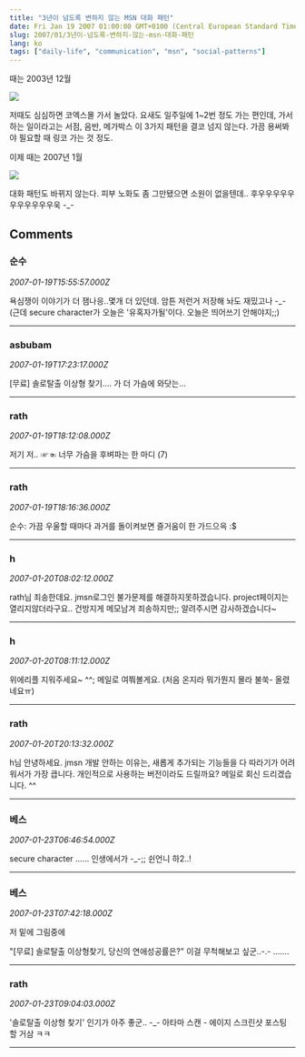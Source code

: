 ```yaml
---
title: "3년이 넘도록 변하지 않는 MSN 대화 패턴"
date: Fri Jan 19 2007 01:00:00 GMT+0100 (Central European Standard Time)
slug: 2007/01/3년이-넘도록-변하지-않는-msn-대화-패턴
lang: ko
tags: ["daily-life", "communication", "msn", "social-patterns"]
---
```


때는 2003년 12월

![](/img/soonsu_chat03.jpg)

저때도 심심하면 코엑스몰 가서 놀았다.
요새도 일주일에 1~2번 정도 가는 편인데, 가서 하는 일이라고는 서점, 음반, 메가박스
이 3가지 패턴을 결코 넘지 않는다. 가끔 용써봐야 필요할 때 링코 가는 것 정도.

이제 때는 2007년 1월

![](/img/soonsu_chat07.jpg)

대화 패턴도 바뀌지 않는다.
피부 노화도 좀 그만됐으면 소원이 없을텐데.. 후우우우우우우우우우우우욱 -_-

## Comments

### 순수
*2007-01-19T15:55:57.000Z*

욕심쟁이 이야기가 더 잼나응..몇개 더 있던데. 암튼 저런거 저장해 놔도 재밌고나 -_- (근데 secure character가 오늘은 '유혹자가될'이다. 오늘은 띄어쓰기 안해야지;;)

---

### asbubam
*2007-01-19T17:23:17.000Z*

[무료] 솔로탈출 이상형 찾기.... 가 더 가슴에 와닷는...

---

### rath
*2007-01-19T18:12:08.000Z*

저기 저.. ☞☜ 너무 가슴을 후벼파는 한 마디 (7)

---

### rath
*2007-01-19T18:16:36.000Z*

순수: 가끔 우울할 때마다 과거를 돌이켜보면 즐거움이 한 가드으윽 :$

---

### h
*2007-01-20T08:02:12.000Z*

rath님 죄송한데요. jmsn로그인 불가문제를 해결하지못하겠습니다. project페이지는 열리지않더라구요.. 건방지게 메모남겨 죄송하지만;; 알려주시면 감사하겠습니다~

---

### h
*2007-01-20T08:11:12.000Z*

위에리플 지워주세요~ ^^; 메일로 여쭤볼게요. (처음 온지라 뭐가뭔지 몰라 불쑥- 올렸네요ㅠ)

---

### rath
*2007-01-20T20:13:32.000Z*

h님 안녕하세요. jmsn 개발 안하는 이유는, 새롭게 추가되는 기능들을 다 따라기가 어려워서가 가장 큽니다. 개인적으로 사용하는 버전이라도 드릴까요?
메일로 회신 드리겠습니다. ^^

---

### 베스
*2007-01-23T06:46:54.000Z*

secure character ...... 인생에서가 -_-;;
쉰언니 하2..!

---

### 베스
*2007-01-23T07:42:18.000Z*

저 밑에 그림중에

"[무료] 솔로탈출 이상형찾기, 당신의 연애성공률은?"
이걸 무척해보고 싶군..-.- .......

---

### rath
*2007-01-23T09:04:03.000Z*

'솔로탈출 이상형 찾기' 인기가 아주 좋군.. -_-
아타마 스캔 - 에이지 스크린샷 포스팅 할 거삼 ㅋㅋ

---
